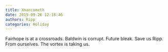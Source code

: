 ```yaml
---
title: Xmancometh
date: 2019-09-26 12:18:46
authors: Ripp
categories: Holiday
---
```


 Fairhope is at a crossroads.
Baldwin is corrupt.
Future bleak.
Save us Ripp.
From ourselves.
The vortex is taking us.